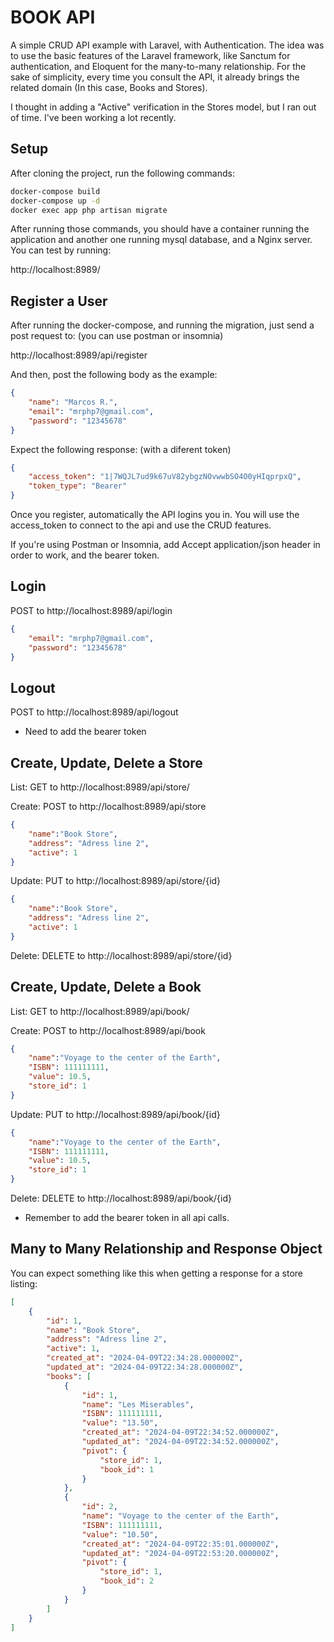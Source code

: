 # BOOK API

A simple CRUD API example with Laravel, with Authentication. The idea was to use the basic features of the Laravel framework, 
like Sanctum for authentication, and Eloquent for the many-to-many relationship. For the sake of simplicity, every time you consult the API, it already brings the related domain (In this case, Books and Stores).

I thought in adding a "Active" verification in the Stores model, but I ran out of time. I've been working a lot recently.

## Setup
After cloning the project, run the following commands:
```bash
docker-compose build
docker-compose up -d
docker exec app php artisan migrate
```
After running those commands, you should have a container running the application and another one running mysql database, and a Nginx server.
You can test by running:

http://localhost:8989/

## Register a User

After running the docker-compose, and running the migration, just send a post request to: (you can use postman or insomnia)

http://localhost:8989/api/register

And then, post the following body as the example:

```json
{
    "name": "Marcos R.",
    "email": "mrphp7@gmail.com",
    "password": "12345678"
}
```

Expect the following response: (with a diferent token)
```json
{
	"access_token": "1|7WQJL7ud9k67uV82ybgzNOvwwbSO4O0yHIqprpxQ",
	"token_type": "Bearer"
}
```

Once you register, automatically the API logins you in. You will use the access_token to connect to the api and use the CRUD features.

If you're using Postman or Insomnia, add Accept application/json header in order to work, and the bearer token.

## Login
POST to http://localhost:8989/api/login
```json
{
    "email": "mrphp7@gmail.com",
    "password": "12345678"
}
```

## Logout
POST to http://localhost:8989/api/logout 
* Need to add the bearer token

## Create, Update, Delete a Store
List: GET to http://localhost:8989/api/store/

Create: POST to http://localhost:8989/api/store
```json
{
	"name":"Book Store",
	"address": "Adress line 2",
	"active": 1
}
```

Update: PUT to http://localhost:8989/api/store/{id}
```json
{
	"name":"Book Store",
	"address": "Adress line 2",
	"active": 1
}
```

Delete: DELETE to http://localhost:8989/api/store/{id}

## Create, Update, Delete a Book
List: GET to http://localhost:8989/api/book/

Create: POST to http://localhost:8989/api/book
```json
{
	"name":"Voyage to the center of the Earth",
	"ISBN": 111111111,
	"value": 10.5,
	"store_id": 1
}
```

Update: PUT to http://localhost:8989/api/book/{id}
```json
{
	"name":"Voyage to the center of the Earth",
	"ISBN": 111111111,
	"value": 10.5,
	"store_id": 1
}
```

Delete: DELETE to http://localhost:8989/api/book/{id}

* Remember to add the bearer token in all api calls.

## Many to Many Relationship and Response Object

You can expect something like this when getting a response for a store listing:

```json
[
	{
		"id": 1,
		"name": "Book Store",
		"address": "Adress line 2",
		"active": 1,
		"created_at": "2024-04-09T22:34:28.000000Z",
		"updated_at": "2024-04-09T22:34:28.000000Z",
		"books": [
			{
				"id": 1,
				"name": "Les Miserables",
				"ISBN": 111111111,
				"value": "13.50",
				"created_at": "2024-04-09T22:34:52.000000Z",
				"updated_at": "2024-04-09T22:34:52.000000Z",
				"pivot": {
					"store_id": 1,
					"book_id": 1
				}
			},
			{
				"id": 2,
				"name": "Voyage to the center of the Earth",
				"ISBN": 111111111,
				"value": "10.50",
				"created_at": "2024-04-09T22:35:01.000000Z",
				"updated_at": "2024-04-09T22:53:20.000000Z",
				"pivot": {
					"store_id": 1,
					"book_id": 2
				}
			}
		]
	}
]
```